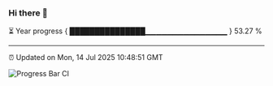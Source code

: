### Hi there 👋

⏳ Year progress { ███████████████▁▁▁▁▁▁▁▁▁▁▁▁▁▁▁ } 53.27 %

---

⏰ Updated on Mon, 14 Jul 2025 10:48:51 GMT

![Progress Bar CI](https://github.com/IshwaranRudhara/GIT-ACTION/workflows/Progress%20Bar%20CI/badge.svg)
